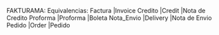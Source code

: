 
FAKTURAMA:
Equivalencias:
    Factura     |Invoice
    Credito     |Credit         |Nota de Credito
    Proforma    |Proforma       |Boleta
    Nota_Envio  |Delivery       |Nota de Envio
    Pedido      |Order          |Pedido
